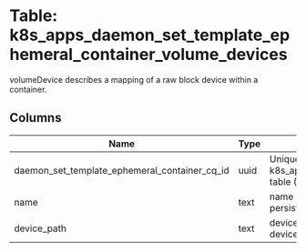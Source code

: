 
# Table: k8s_apps_daemon_set_template_ephemeral_container_volume_devices
volumeDevice describes a mapping of a raw block device within a container.
## Columns
| Name        | Type           | Description  |
| ------------- | ------------- | -----  |
|daemon_set_template_ephemeral_container_cq_id|uuid|Unique CloudQuery ID of k8s_apps_daemon_set_template_ephemeral_containers table (FK)|
|name|text|name must match the name of a persistentVolumeClaim in the pod|
|device_path|text|devicePath is the path inside of the container that the device will be mapped to.|
